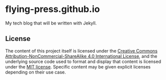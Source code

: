 # flying-press.github.io
My tech blog that will be written with Jekyll.


## License

The content of this project itself is licensed under the [Creative Commons Attribution-NonCommercial-ShareAlike 4.0 International License](http://creativecommons.org/licenses/by-nc-sa/4.0/), and the underlying source code used to format and display that content is licensed under the [MIT license](LICENSE). Specific content may be given explicit licenses depending on their use case.
